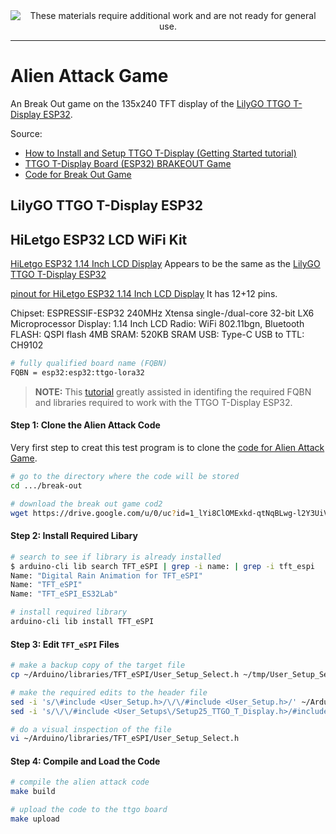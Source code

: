 <!--
Maintainer:   jeffskinnerbox@yahoo.com / www.jeffskinnerbox.me
Version:      0.0.0
-->


<div align="center">
<img src="http://www.foxbyrd.com/wp-content/uploads/2018/02/file-4.jpg" title="These materials require additional work and are not ready for general use." align="center">
</div>


----



# Alien Attack Game
An Break Out game on the 135x240 TFT display of the [LilyGO TTGO T-Display ESP32][04].

Source:
* [How to Install and Setup TTGO T-Display (Getting Started tutorial)][01]
* [TTGO T-Display Board (ESP32) BRAKEOUT Game][03]
* [Code for Break Out Game][02]

## LilyGO TTGO T-Display ESP32
## HiLetgo ESP32 LCD WiFi Kit
[HiLetgo ESP32 1.14 Inch LCD Display][02]
Appears to be the same as the [LilyGO TTGO T-Display ESP32][04]

[pinout for HiLetgo ESP32 1.14 Inch LCD Display][05]
It has 12+12 pins.

Chipset: ESPRESSIF-ESP32 240MHz Xtensa single-/dual-core 32-bit LX6 Microprocessor
Display: 1.14 Inch LCD
Radio: WiFi 802.11bgn, Bluetooth
FLASH: QSPI flash 4MB
SRAM: 520KB SRAM
USB: Type-C
USB to TTL: CH9102

```bash
# fully qualified board name (FQBN)
FQBN = esp32:esp32:ttgo-lora32
```

>**NOTE:** This [tutorial][01] greatly assisted in identifing the required FQBN
>and libraries required to work with the TTGO T-Display ESP32.

#### Step 1: Clone the Alien Attack Code
Very first step to creat this test program is to clone the [code for Alien Attack Game][02].

```bash
# go to the directory where the code will be stored
cd .../break-out

# download the break out game cod2
wget https://drive.google.com/u/0/uc?id=1_lYi8ClOMExkd-qtNqBLwg-l2Y3UiV7F&export=download
```

#### Step 2: Install Required Libary
```bash
# search to see if library is already installed
$ arduino-cli lib search TFT_eSPI | grep -i name: | grep -i tft_espi
Name: "Digital Rain Animation for TFT_eSPI"
Name: "TFT_eSPI"
Name: "TFT_eSPI_ES32Lab"

# install required library
arduino-cli lib install TFT_eSPI
```

#### Step 3: Edit `TFT_eSPI` Files
```bash
# make a backup copy of the target file
cp ~/Arduino/libraries/TFT_eSPI/User_Setup_Select.h ~/tmp/User_Setup_Select.h

# make the required edits to the header file
sed -i 's/\#include <User_Setup.h>/\/\/#include <User_Setup.h>/' ~/Arduino/libraries/TFT_eSPI/User_Setup_Select.h
sed -i 's/\/\/#include <User_Setups\/Setup25_TTGO_T_Display.h>/#include <User_Setups\/Setup25_TTGO_T_Display.h>/' ~/Arduino/libraries/TFT_eSPI/User_Setup_Select.h

# do a visual inspection of the file
vi ~/Arduino/libraries/TFT_eSPI/User_Setup_Select.h
```

#### Step 4: Compile and Load the Code
```bash
# compile the alien attack code
make build

# upload the code to the ttgo board
make upload
```



[01]:https://www.youtube.com/watch?v=b8254--ibmM
[02]:https://www.amazon.com/dp/B07X1W16QS
[03]:https://www.youtube.com/watch?v=N6V7ZJkhSbc&t=0s
[04]:https://www.amazon.com/LILYGO-T-Display-Arduino-Development-CH9102F/dp/B099MPFJ9M
[05]:hhttp://www.lilygo.cn/prod_view.aspx?TypeId=50062&Id=1400&FId=t3:50062:3

